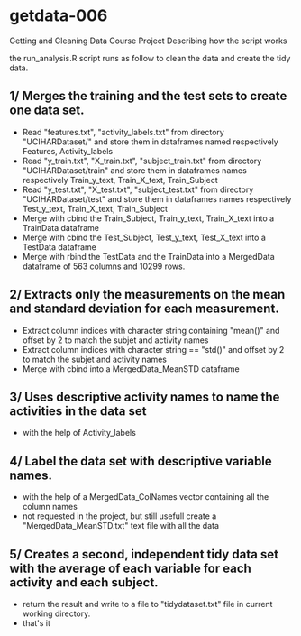 getdata-006
===========

Getting and Cleaning Data Course Project
Describing how the script works

the run_analysis.R script runs as follow to clean the data and create the tidy data.
## 1/ Merges the training and the test sets to create one data set.
+ Read "features.txt", "activity_labels.txt" from directory "UCIHARDataset/" and store them in dataframes named respectively Features, Activity_labels 
+ Read "y_train.txt", "X_train.txt", "subject_train.txt" from directory "UCIHARDataset/train" and store them in dataframes names respectively Train_y_text, Train_X_text, Train_Subject
+ Read "y_test.txt", "X_test.txt", "subject_test.txt" from directory "UCIHARDataset/test" and store them in dataframes names respectively Test_y_text, Train_X_text, Train_Subject
+ Merge with cbind the Train_Subject, Train_y_text, Train_X_text  into a TrainData dataframe
+ Merge with cbind the Test_Subject, Test_y_text, Test_X_text  into a TestData dataframe
+ Merge with rbind the TestData and the TrainData into a MergedData dataframe of 563 columns and 10299 rows.

## 2/ Extracts only the measurements on the mean and standard deviation for each measurement.  
+ Extract column indices with character string containing "mean()" and offset by 2 to match the subjet and activity names
+ Extract column indices with character string == "std()" and  offset by 2 to match the subjet and activity names
+ Merge with cbind into a MergedData_MeanSTD dataframe
	
## 	3/ Uses descriptive activity names to name the activities in the data set
+ with the help of Activity_labels

## 4/ Label the data set with descriptive variable names. 
+ with the help of a MergedData_ColNames vector containing all the column names 
+ not requested in the project, but still usefull create a "MergedData_MeanSTD.txt" text file with all the data

## 	5/ Creates a second, independent tidy data set with the average of each variable for each activity and each subject. 
+ return the result and write to a file to "tidydataset.txt" file in current working directory.
+ that's it
